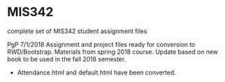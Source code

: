 # MIS342
complete set of MIS342 student assignment files

PgP 7/1/2018
Assignment and project files ready for conversion to RWD/Bootstrap.
Materials from spring 2018 course.
Update based on new book to be used in the fall 2018 semester.

* Attendance.html and default.html have been converted.
